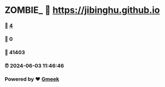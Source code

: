 # ZOMBIE_ :link: https://jibinghu.github.io 
### :page_facing_up: [4](https://jibinghu.github.io/tag.html) 
### :speech_balloon: 0 
### :hibiscus: 41403 
### :alarm_clock: 2024-06-03 11:46:46 
### Powered by :heart: [Gmeek](https://github.com/Meekdai/Gmeek)
